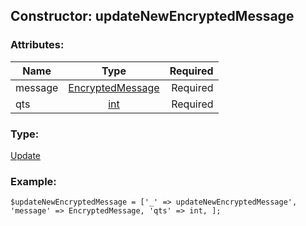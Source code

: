 ## Constructor: updateNewEncryptedMessage  

### Attributes:

| Name     |    Type       | Required |
|----------|:-------------:|---------:|
|message|[EncryptedMessage](../types/EncryptedMessage.md) | Required|
|qts|[int](../types/int.md) | Required|
### Type: 

[Update](../types/Update.md)
### Example:

```
$updateNewEncryptedMessage = ['_' => updateNewEncryptedMessage', 'message' => EncryptedMessage, 'qts' => int, ];
```